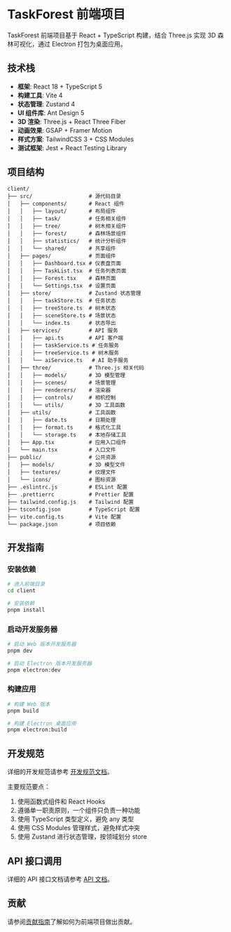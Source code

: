 # TaskForest 前端项目

TaskForest 前端项目基于 React + TypeScript 构建，结合 Three.js 实现 3D 森林可视化，通过 Electron 打包为桌面应用。

## 技术栈

- **框架**: React 18 + TypeScript 5
- **构建工具**: Vite 4
- **状态管理**: Zustand 4
- **UI 组件库**: Ant Design 5
- **3D 渲染**: Three.js + React Three Fiber
- **动画效果**: GSAP + Framer Motion
- **样式方案**: TailwindCSS 3 + CSS Modules
- **测试框架**: Jest + React Testing Library

## 项目结构

```
client/
├── src/                  # 源代码目录
│   ├── components/       # React 组件
│   │   ├── layout/       # 布局组件
│   │   ├── task/         # 任务相关组件
│   │   ├── tree/         # 树木相关组件
│   │   ├── forest/       # 森林场景组件
│   │   ├── statistics/   # 统计分析组件
│   │   └── shared/       # 共享组件
│   ├── pages/            # 页面组件
│   │   ├── Dashboard.tsx # 仪表盘页面
│   │   ├── TaskList.tsx  # 任务列表页面
│   │   ├── Forest.tsx    # 森林页面
│   │   └── Settings.tsx  # 设置页面
│   ├── store/            # Zustand 状态管理
│   │   ├── taskStore.ts  # 任务状态
│   │   ├── treeStore.ts  # 树木状态
│   │   ├── sceneStore.ts # 场景状态
│   │   └── index.ts      # 状态导出
│   ├── services/         # API 服务
│   │   ├── api.ts        # API 客户端
│   │   ├── taskService.ts # 任务服务
│   │   ├── treeService.ts # 树木服务
│   │   └── aiService.ts   # AI 助手服务
│   ├── three/            # Three.js 相关代码
│   │   ├── models/       # 3D 模型管理
│   │   ├── scenes/       # 场景管理
│   │   ├── renderers/    # 渲染器
│   │   ├── controls/     # 相机控制
│   │   └── utils/        # 3D 工具函数
│   ├── utils/            # 工具函数
│   │   ├── date.ts       # 日期处理
│   │   ├── format.ts     # 格式化工具
│   │   └── storage.ts    # 本地存储工具
│   ├── App.tsx           # 应用入口组件
│   └── main.tsx          # 入口文件
├── public/               # 公共资源
│   ├── models/           # 3D 模型文件
│   ├── textures/         # 纹理文件
│   └── icons/            # 图标资源
├── .eslintrc.js          # ESLint 配置
├── .prettierrc           # Prettier 配置
├── tailwind.config.js    # Tailwind 配置
├── tsconfig.json         # TypeScript 配置
├── vite.config.ts        # Vite 配置
└── package.json          # 项目依赖
```

## 开发指南

### 安装依赖

```bash
# 进入前端目录
cd client

# 安装依赖
pnpm install
```

### 启动开发服务器

```bash
# 启动 Web 版本开发服务器
pnpm dev

# 启动 Electron 版本开发服务器
pnpm electron:dev
```

### 构建应用

```bash
# 构建 Web 版本
pnpm build

# 构建 Electron 桌面应用
pnpm electron:build
```

## 开发规范

详细的开发规范请参考 [开发规范文档](../docs/development/standards.md)。

主要规范要点：

1. 使用函数式组件和 React Hooks
2. 遵循单一职责原则，一个组件只负责一种功能
3. 使用 TypeScript 类型定义，避免 any 类型
4. 使用 CSS Modules 管理样式，避免样式冲突
5. 使用 Zustand 进行状态管理，按领域划分 store

## API 接口调用

详细的 API 接口文档请参考 [API 文档](../docs/api/api_reference.md)。

## 贡献

请参阅[贡献指南](../docs/development/contributing.md)了解如何为前端项目做出贡献。 